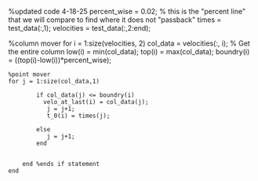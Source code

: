 %updated code 4-18-25
percent_wise = 0.02; % this is the "percent line" that we will compare to find where it does not "passback"
times = test_data(:,1);
velocities = test_data(:,2:end);

%column mover
for i = 1:size(velocities, 2)
    col_data = velocities(:, i);                     % Get the entire column
    low(i) = min(col_data);
    top(i) = max(col_data);
    boundry(i) = ((top(i)-low(i))*percent_wise);

    %point mover
    for j = 1:size(col_data,1)

            if col_data(j) <= boundry(i)
              velo_at_last(i) = col_data(j);
               j = j+1; 
               t_0(i) = times(j);

            else
               j = j+1;     
            end


        end %ends if statement
    end
